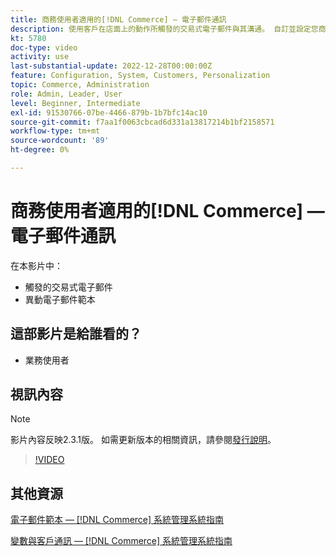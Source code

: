 ```yaml
---
title: 商務使用者適用的[!DNL Commerce] — 電子郵件通訊
description: 使用客戶在店面上的動作所觸發的交易式電子郵件與其溝通。 自訂並設定您商店的電子郵件範本。
kt: 5780
doc-type: video
activity: use
last-substantial-update: 2022-12-28T00:00:00Z
feature: Configuration, System, Customers, Personalization
topic: Commerce, Administration
role: Admin, Leader, User
level: Beginner, Intermediate
exl-id: 91530766-07be-4466-879b-1b7bfc14ac10
source-git-commit: f7aa1f0063cbcad6d331a13817214b1bf2158571
workflow-type: tm+mt
source-wordcount: '89'
ht-degree: 0%

---
```


# 商務使用者適用的[!DNL Commerce] — 電子郵件通訊

在本影片中：

- 觸發的交易式電子郵件
- 異動電子郵件範本

## 這部影片是給誰看的？

- 業務使用者

## 視訊內容

>[!NOTE]
>
>影片內容反映2.3.1版。 如需更新版本的相關資訊，請參閱[發行說明](https://experienceleague.adobe.com/docs/commerce-operations/release/notes/overview.html)。

>[!VIDEO](https://video.tv.adobe.com/v/36190?quality=12&learn=on)

## 其他資源

[電子郵件範本 —  [!DNL Commerce] 系統管理系統指南](https://experienceleague.adobe.com/docs/commerce-admin/systems/communications/email-templates.html)

[變數與客戶通訊 —  [!DNL Commerce] 系統管理系統指南](https://experienceleague.adobe.com/docs/commerce-admin/systems/introduction.html#variables-and-customer-communications)
